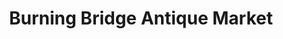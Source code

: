 ---
title: "Burning Bridge Antique Market"
url: /columbia/burning-bridge-antique-market/
shop: Antiquitäten
---